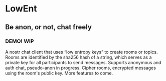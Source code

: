# LowEnt

## Be anon, or not, chat freely

### DEMO! WIP

A nostr chat client that uses “low entropy keys” to create rooms or topics. Rooms are identified by the sha256 hash of a string, which serves as a private key for all participants to send messages. Supports anonymous and auth chat, pseudo-anon in progress. Cipher rooms,  encrypted messages using the room's public key. More features to come.